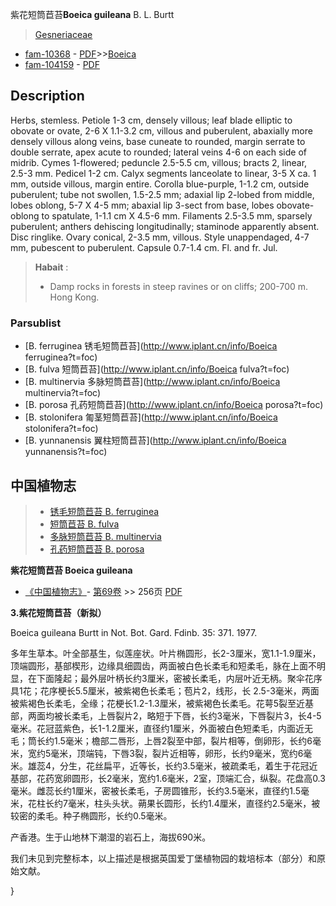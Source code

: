 紫花短筒苣苔**Boeica guileana** B. L. Burtt

> [Gesneriaceae](http://www.iplant.cn/info/Gesneriaceae?t=foc)
* [fam-10368](http://www.iplant.cn/foc/fam/10368) - [PDF](http://www.iplant.cn/foc/pdf/Gesneriaceae.pdf)>>[Boeica](http://www.iplant.cn/info/Boeica?t=foc)
* [fam-104159](http://www.iplant.cn/foc/fam/104159) - [PDF](http://www.iplant.cn/foc/pdf/Boeica.pdf)

## Description

Herbs, stemless. Petiole 1-3 cm, densely villous; leaf blade elliptic to obovate or ovate, 2-6 X 1.1-3.2 cm, villous and puberulent, abaxially more densely villous along veins, base cuneate to rounded, margin serrate to double serrate, apex acute to rounded; lateral veins 4-6 on each side of midrib. Cymes 1-flowered; peduncle 2.5-5.5 cm, villous; bracts 2, linear, 2.5-3 mm. Pedicel 1-2 cm. Calyx segments lanceolate to linear, 3-5 X ca. 1 mm, outside villous, margin entire. Corolla blue-purple, 1-1.2 cm, outside puberulent; tube not swollen, 1.5-2.5 mm; adaxial lip 2-lobed from middle, lobes oblong, 5-7 X 4-5 mm; abaxial lip 3-sect from base, lobes obovate-oblong to spatulate, 1-1.1 cm X 4.5-6 mm. Filaments 2.5-3.5 mm, sparsely puberulent; anthers dehiscing longitudinally; staminode apparently absent. Disc ringlike. Ovary conical, 2-3.5 mm, villous. Style unappendaged, 4-7 mm, pubescent to puberulent. Capsule 0.7-1.4 cm. Fl. and fr. Jul.


> **Habait** : 
>* Damp rocks in forests in steep ravines or on cliffs; 200-700 m. Hong Kong.

### Parsublist

* [B.  ferruginea  锈毛短筒苣苔](http://www.iplant.cn/info/Boeica ferruginea?t=foc)
* [B.  fulva  短筒苣苔](http://www.iplant.cn/info/Boeica fulva?t=foc)
* [B.  multinervia  多脉短筒苣苔](http://www.iplant.cn/info/Boeica multinervia?t=foc)
* [B.  porosa  孔药短筒苣苔](http://www.iplant.cn/info/Boeica porosa?t=foc)
* [B.  stolonifera  匍茎短筒苣苔](http://www.iplant.cn/info/Boeica stolonifera?t=foc)
* [B.  yunnanensis  翼柱短筒苣苔](http://www.iplant.cn/info/Boeica yunnanensis?t=foc)


## 中国植物志

> * [锈毛短筒苣苔  B.  ferruginea](Boeica-ferruginea-锈毛短筒苣苔.md)
> * [短筒苣苔  B.  fulva](Boeica-fulva-短筒苣苔.md)
> * [多脉短筒苣苔  B.  multinervia](Boeica-multinervia-多脉短筒苣苔.md)
> * [孔药短筒苣苔  B.  porosa](Boeica-porosa-孔药短筒苣苔.md)


**紫花短筒苣苔 Boeica guileana**

* [《中国植物志》](http://www.iplant.cn/frps)- [第69卷](http://www.iplant.cn/frps/vol/69) >> 256页 [PDF](http://www.iplant.cn/frps/pdf/69/256a.pdf)


**3.紫花短筒苣苔（新拟）**

Boeica guileana Burtt in Not. Bot. Gard. Fdinb. 35: 371. 1977.

多年生草本。叶全部基生，似莲座状。叶片椭圆形，长2-3厘米，宽1.1-1.9厘米，顶端圆形，基部楔形，边缘具细圆齿，两面被白色长柔毛和短柔毛，脉在上面不明显，在下面隆起；最外层叶柄长约3厘米，密被长柔毛，内层叶近无柄。聚伞花序具1花；花序梗长5.5厘米，被紫褐色长柔毛；苞片2，线形，长 2.5-3毫米，两面被紫褐色长柔毛，全缘；花梗长1.2-1.3厘米，被紫褐色长柔毛。花萼5裂至近基部，两面均被长柔毛，上唇裂片2，略短于下唇，长约3毫米，下唇裂片3，长4-5毫米。花冠蓝紫色，长1-1.2厘米，直径约1厘米，外面被白色短柔毛，内面近无毛；筒长约1.5毫米；檐部二唇形，上唇2裂至中部，裂片相等，倒卵形，长约6毫米，宽约5毫米，顶端钝，下唇3裂，裂片近相等，卵形，长约9毫米，宽约6毫米。雄蕊4，分生，花丝扁平，近等长，长约3.5毫米，被疏柔毛，着生于花冠近基部，花药宽卵圆形，长2毫米，宽约1.6毫米，2室，顶端汇合，纵裂。花盘高0.3毫米。雌蕊长约1厘米，密被长柔毛，子房圆锥形，长约3.5毫米，直径约1.5毫米，花柱长约7毫米，柱头头状。蒴果长圆形，长约1.4厘米，直径约2.5毫米，被较密的柔毛。种子椭圆形，长约0.5毫米。

产香港。生于山地林下潮湿的岩石上，海拔690米。

我们未见到完整标本，以上描述是根据英国爱丁堡植物园的栽培标本（部分）和原始文献。

}